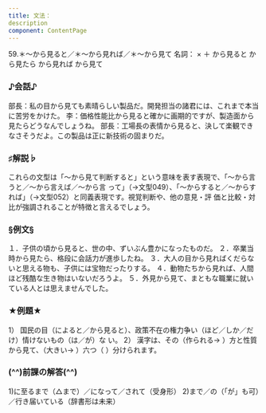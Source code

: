```yaml
---
title: 文法：
description
component: ContentPage
---
```



59.＊～から見ると／＊～から見れば／＊～から見て
名詞： × ＋ から見ると から見たら から見れば から見て
### ♪会話♪
部長：私の目から見ても素晴らしい製品だ。開発担当の諸君には、これまで本当に苦労をかけた。
李：価格性能比から見ると確かに画期的ですが、製造面から見たらどうなんでしょうね。
部長：工場長の表情から見ると、決して楽観できなさそうだよ。この製品は正に新技術の固まりだ。
### ♯解説♭
これらの文型は「～から見て判断すると」という意味を表す表現で、「～から言うと／～から言えば／～から言 って」（→文型049）、「～からすると／～からすれば」（→文型052）と同義表現です。視覚判断や、他の意見・評 価と比較・対比が強調されることが特徴と言えるでしょう。
### §例文§
１．子供の頃から見ると、世の中、ずいぶん豊かになったものだ。
２．卒業当時から見たら、格段に会話力が進歩したね。
３．大人の目から見ればくだらないと思える物も、子供には宝物だったりする。
４．動物たちから見れば、人間ほど残酷な生き物はいないだろうよ。
５．外見から見て、まともな職業に就いている人とは思えませんでした。
### ★例題★
1） 国民の目（によると／から見ると）、政策不在の権力争い（ほど／しか／だけ）情けないもの（は／が）な
い。
2） 漢字は、その（作られる→ ）方と性質から見て、（大きい→ ）六つ（ ）分けられます。
### (^^)前課の解答(^^)
1)に至るまで（△まで）／になって／されて（受身形）
2)まで／の（「が」も可）／行き届いている（辞書形は未来）
